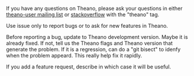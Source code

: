 If you have any questions on Theano, please ask your questions in either [theano-user mailing list](https://groups.google.com/forum/#!forum/theano-users) or [stackoverflow](http://stackoverflow.com/) with the "theano" tag.

Use issue only to report bugs or to ask for new features in Theano.

Before reporting a bug, update to Theano development version. Maybe it
is already fixed. If not, tell us the Theano flags and Theano version
that generate the problem. If it is a regression, can do a "git
bisect" to idenfy when the problem appeard. This really help fix it
rapidly.

If you add a feature request, describe in which case it will be useful.